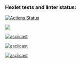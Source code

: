 ### Hexlet tests and linter status:
[![Actions Status](https://github.com/Spike2250/python-project-49/workflows/hexlet-check/badge.svg)](https://github.com/Spike2250/python-project-49/actions)


<a href="https://codeclimate.com/github/Spike2250/python-project-49/maintainability"><img src="https://api.codeclimate.com/v1/badges/29a79c8af5d06daa6134/maintainability" /></a>

[![asciicast](https://asciinema.org/a/CKIj1mckz7i5Z3PIdINaDwexT.svg)](https://asciinema.org/a/CKIj1mckz7i5Z3PIdINaDwexT)

[![asciicast](https://asciinema.org/a/jfEOjHUQdPjUj8tBDIrGaGqIW.svg)](https://asciinema.org/a/jfEOjHUQdPjUj8tBDIrGaGqIW)

[![asciicast](https://asciinema.org/a/I6S3TX6bLUVOa6OGeIVTJ7U3y.svg)](https://asciinema.org/a/I6S3TX6bLUVOa6OGeIVTJ7U3y)